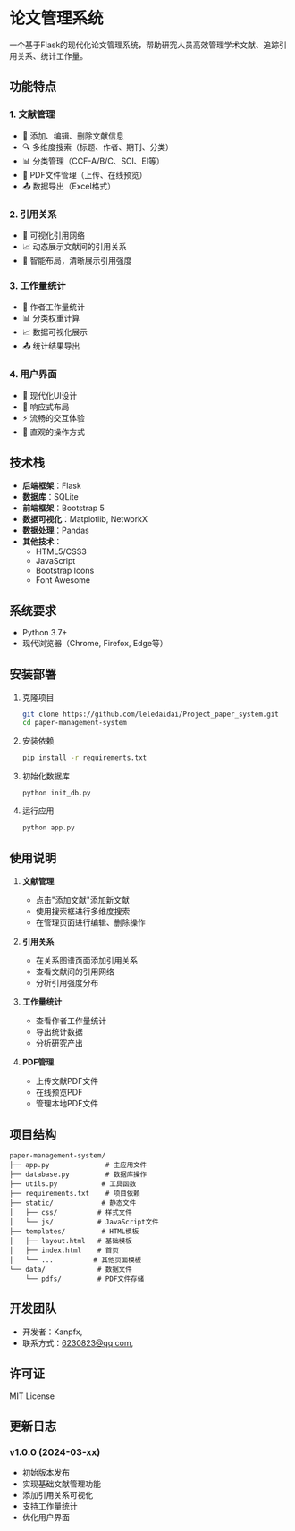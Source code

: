 # 论文管理系统

一个基于Flask的现代化论文管理系统，帮助研究人员高效管理学术文献、追踪引用关系、统计工作量。

## 功能特点

### 1. 文献管理

- 📝 添加、编辑、删除文献信息
- 🔍 多维度搜索（标题、作者、期刊、分类）
- 📊 分类管理（CCF-A/B/C、SCI、EI等）
- 📑 PDF文件管理（上传、在线预览）
- 📤 数据导出（Excel格式）

### 2. 引用关系

- 🔗 可视化引用网络
- 📈 动态展示文献间的引用关系
- 🎨 智能布局，清晰展示引用强度

### 3. 工作量统计

- 👥 作者工作量统计
- 📊 分类权重计算
- 📈 数据可视化展示
- 📤 统计结果导出

### 4. 用户界面

- 🎨 现代化UI设计
- 📱 响应式布局
- ⚡ 流畅的交互体验
- 🎯 直观的操作方式

## 技术栈

- **后端框架**：Flask
- **数据库**：SQLite
- **前端框架**：Bootstrap 5
- **数据可视化**：Matplotlib, NetworkX
- **数据处理**：Pandas
- **其他技术**：
  - HTML5/CSS3
  - JavaScript
  - Bootstrap Icons
  - Font Awesome

## 系统要求

- Python 3.7+
- 现代浏览器（Chrome, Firefox, Edge等）

## 安装部署

1. 克隆项目
   
   ```bash
   git clone https://github.com/leledaidai/Project_paper_system.git
   cd paper-management-system
   ```

2. 安装依赖
   
   ```bash
   pip install -r requirements.txt
   ```

3. 初始化数据库
   
   ```bash
   python init_db.py
   ```

4. 运行应用
   
   ```bash
   python app.py
   ```

## 使用说明

1. **文献管理**
   
   - 点击"添加文献"添加新文献
   - 使用搜索框进行多维度搜索
   - 在管理页面进行编辑、删除操作

2. **引用关系**
   
   - 在关系图谱页面添加引用关系
   - 查看文献间的引用网络
   - 分析引用强度分布

3. **工作量统计**
   
   - 查看作者工作量统计
   - 导出统计数据
   - 分析研究产出

4. **PDF管理**
   
   - 上传文献PDF文件
   - 在线预览PDF
   - 管理本地PDF文件

## 项目结构

```
paper-management-system/
├── app.py              # 主应用文件
├── database.py         # 数据库操作
├── utils.py           # 工具函数
├── requirements.txt    # 项目依赖
├── static/            # 静态文件
│   ├── css/          # 样式文件
│   └── js/           # JavaScript文件
├── templates/         # HTML模板
│   ├── layout.html   # 基础模板
│   ├── index.html    # 首页
│   └── ...          # 其他页面模板
└── data/             # 数据文件
    └── pdfs/         # PDF文件存储
```

## 开发团队

- 开发者：Kanpfx, 
- 联系方式：6230823@qq.com, 

## 许可证

MIT License

## 更新日志

### v1.0.0 (2024-03-xx)

- 初始版本发布
- 实现基础文献管理功能
- 添加引用关系可视化
- 支持工作量统计
- 优化用户界面